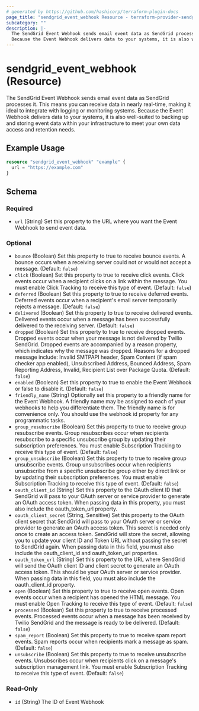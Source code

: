 ```yaml
---
# generated by https://github.com/hashicorp/terraform-plugin-docs
page_title: "sendgrid_event_webhook Resource - terraform-provider-sendgrid"
subcategory: ""
description: |-
  The ​​SendGrid Event Webhook sends email event data as SendGrid processes it. This means you can receive data in nearly real-time, making it ideal to integrate with logging or monitoring systems.
  Because the Event Webhook delivers data to your systems, it is also well-suited to backing up and storing event data within your infrastructure to meet your own data access and retention needs.
---
```


# sendgrid_event_webhook (Resource)

The ​​SendGrid Event Webhook sends email event data as SendGrid processes it. This means you can receive data in nearly real-time, making it ideal to integrate with logging or monitoring systems.
Because the Event Webhook delivers data to your systems, it is also well-suited to backing up and storing event data within your infrastructure to meet your own data access and retention needs.

## Example Usage

```terraform
resource "sendgrid_event_webhook" "example" {
  url = "https://example.com"
}
```

<!-- schema generated by tfplugindocs -->
## Schema

### Required

- `url` (String) Set this property to the URL where you want the Event Webhook to send event data.

### Optional

- `bounce` (Boolean) Set this property to true to receive bounce events. A bounce occurs when a receiving server could not or would not accept a message. (Default: `false`)
- `click` (Boolean) Set this property to true to receive click events. Click events occur when a recipient clicks on a link within the message. You must enable Click Tracking to receive this type of event. (Default: `false`)
- `deferred` (Boolean) Set this property to true to receive deferred events. Deferred events occur when a recipient's email server temporarily rejects a message. (Default: `false`)
- `delivered` (Boolean) Set this property to true to receive delivered events. Delivered events occur when a message has been successfully delivered to the receiving server. (Default: `false`)
- `dropped` (Boolean) Set this property to true to receive dropped events. Dropped events occur when your message is not delivered by Twilio SendGrid. Dropped events are accompanied by a reason property, which indicates why the message was dropped. Reasons for a dropped message include: Invalid SMTPAPI header, Spam Content (if spam checker app enabled), Unsubscribed Address, Bounced Address, Spam Reporting Address, Invalid, Recipient List over Package Quota. (Default: `false`)
- `enabled` (Boolean) Set this property to true to enable the Event Webhook or false to disable it. (Default: `false`)
- `friendly_name` (String) Optionally set this property to a friendly name for the Event Webhook. A friendly name may be assigned to each of your webhooks to help you differentiate them. The friendly name is for convenience only. You should use the webhook id property for any programmatic tasks.
- `group_resubscribe` (Boolean) Set this property to true to receive group resubscribe events. Group resubscribes occur when recipients resubscribe to a specific unsubscribe group by updating their subscription preferences. You must enable Subscription Tracking to receive this type of event. (Default: `false`)
- `group_unsubscribe` (Boolean) Set this property to true to receive group unsubscribe events. Group unsubscribes occur when recipients unsubscribe from a specific unsubscribe group either by direct link or by updating their subscription preferences. You must enable Subscription Tracking to receive this type of event. (Default: `false`)
- `oauth_client_id` (String) Set this property to the OAuth client ID that SendGrid will pass to your OAuth server or service provider to generate an OAuth access token. When passing data in this property, you must also include the oauth_token_url property.
- `oauth_client_secret` (String, Sensitive) Set this property to the OAuth client secret that SendGrid will pass to your OAuth server or service provider to generate an OAuth access token. This secret is needed only once to create an access token. SendGrid will store the secret, allowing you to update your client ID and Token URL without passing the secret to SendGrid again. When passing data in this field, you must also include the oauth_client_id and oauth_token_url properties.
- `oauth_token_url` (String) Set this property to the URL where SendGrid will send the OAuth client ID and client secret to generate an OAuth access token. This should be your OAuth server or service provider. When passing data in this field, you must also include the oauth_client_id property.
- `open` (Boolean) Set this property to true to receive open events. Open events occur when a recipient has opened the HTML message. You must enable Open Tracking to receive this type of event. (Default: `false`)
- `processed` (Boolean) Set this property to true to receive processed events. Processed events occur when a message has been received by Twilio SendGrid and the message is ready to be delivered. (Default: `false`)
- `spam_report` (Boolean) Set this property to true to receive spam report events. Spam reports occur when recipients mark a message as spam. (Default: `false`)
- `unsubscribe` (Boolean) Set this property to true to receive unsubscribe events. Unsubscribes occur when recipients click on a message's subscription management link. You must enable Subscription Tracking to receive this type of event. (Default: `false`)

### Read-Only

- `id` (String) The ID of Event Webhook
